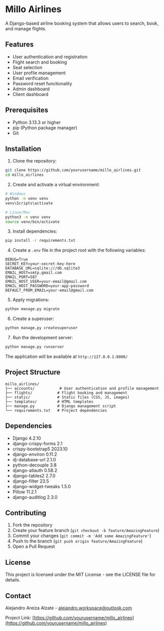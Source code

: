 # Millo Airlines

A Django-based airline booking system that allows users to search, book, and manage flights.

## Features

- User authentication and registration
- Flight search and booking
- Seat selection
- User profile management
- Email verification
- Password reset functionality
- Admin dashboard
- Client dashboard

## Prerequisites

- Python 3.13.3 or higher
- pip (Python package manager)
- Git

## Installation

1. Clone the repository:
```bash
git clone https://github.com/yourusername/millo_airlines.git
cd millo_airlines
```

2. Create and activate a virtual environment:
```bash
# Windows
python -m venv venv
venv\Scripts\activate

# Linux/Mac
python3 -m venv venv
source venv/bin/activate
```

3. Install dependencies:
```bash
pip install -r requirements.txt
```

4. Create a `.env` file in the project root with the following variables:
```env
DEBUG=True
SECRET_KEY=your-secret-key-here
DATABASE_URL=sqlite:///db.sqlite3
EMAIL_HOST=smtp.gmail.com
EMAIL_PORT=587
EMAIL_HOST_USER=your-email@gmail.com
EMAIL_HOST_PASSWORD=your-app-password
DEFAULT_FROM_EMAIL=your-email@gmail.com
```

5. Apply migrations:
```bash
python manage.py migrate
```

6. Create a superuser:
```bash
python manage.py createsuperuser
```

7. Run the development server:
```bash
python manage.py runserver
```

The application will be available at `http://127.0.0.1:8000/`

## Project Structure

```
millo_airlines/
├── accounts/           # User authentication and profile management
├── flights/           # Flight booking and management
├── static/            # Static files (CSS, JS, images)
├── templates/         # HTML templates
├── manage.py          # Django management script
└── requirements.txt   # Project dependencies
```

## Dependencies

- Django 4.2.10
- django-crispy-forms 2.1
- crispy-bootstrap5 2023.10
- django-environ 0.11.2
- dj-database-url 2.1.0
- python-decouple 3.8
- django-allauth 0.58.2
- django-tables2 2.7.0
- django-filter 23.5
- django-widget-tweaks 1.5.0
- Pillow 11.2.1
- django-auditlog 2.3.0

## Contributing

1. Fork the repository
2. Create your feature branch (`git checkout -b feature/AmazingFeature`)
3. Commit your changes (`git commit -m 'Add some AmazingFeature'`)
4. Push to the branch (`git push origin feature/AmazingFeature`)
5. Open a Pull Request

## License

This project is licensed under the MIT License - see the LICENSE file for details.

## Contact

Alejandro Areiza Alzate - alejandro.workspace@outlook.com

Project Link: [https://github.com/yourusername/millo_airlines](https://github.com/yourusername/millo_airlines) 
